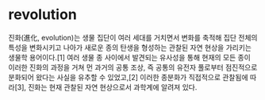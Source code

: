 # revolution
진화(進化, evolution)는 생물 집단이 여러 세대를 거치면서 변화를 축적해 집단 전체의 특성을 변화시키고 나아가 새로운 종의 탄생을 형성하는 관찰된 자연 현상을 가리키는 생물학 용어이다.[1] 여러 생물 종 사이에서 발견되는 유사성을 통해 현재의 모든 종이 이러한 진화의 과정을 거쳐 먼 과거의 공통 조상, 즉 공통의 유전자 풀로부터 점진적으로 분화되어 왔다는 사실을 유추할 수 있었고,[2] 이러한 종분화가 직접적으로 관찰됨에 따라[3], 진화는 현재 관찰된 자연 현상으로서 과학계에 알려져 있다.
